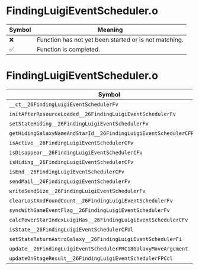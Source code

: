 # FindingLuigiEventScheduler.o
| Symbol | Meaning 
| ------------- | ------------- 
| :x: | Function has not yet been started or is not matching. 
| :white_check_mark: | Function is completed. 


# FindingLuigiEventScheduler.o
| Symbol | Decompiled? |
| ------------- | ------------- |
| `__ct__26FindingLuigiEventSchedulerFv` | :x: |
| `initAfterResourceLoaded__26FindingLuigiEventSchedulerFv` | :x: |
| `setStateHiding__26FindingLuigiEventSchedulerFv` | :x: |
| `getHidingGalaxyNameAndStarId__26FindingLuigiEventSchedulerCFPPCcPl` | :x: |
| `isActive__26FindingLuigiEventSchedulerCFv` | :x: |
| `isDisappear__26FindingLuigiEventSchedulerCFv` | :x: |
| `isHiding__26FindingLuigiEventSchedulerCFv` | :x: |
| `isEnd__26FindingLuigiEventSchedulerCFv` | :x: |
| `sendMail__26FindingLuigiEventSchedulerFv` | :x: |
| `writeSendSize__26FindingLuigiEventSchedulerFv` | :x: |
| `clearLostAndFoundCount__26FindingLuigiEventSchedulerFv` | :x: |
| `syncWithGameEventFlag__26FindingLuigiEventSchedulerFv` | :x: |
| `calcPowerStarIndexLuigiHas__26FindingLuigiEventSchedulerCFv` | :x: |
| `isState__26FindingLuigiEventSchedulerCFUl` | :x: |
| `setStateReturnAstroGalaxy__26FindingLuigiEventSchedulerFi` | :x: |
| `update__26FindingLuigiEventSchedulerFRC18GalaxyMoveArgument` | :x: |
| `updateOnStageResult__26FindingLuigiEventSchedulerFPCcl` | :x: |
